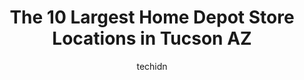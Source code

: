 ---
layout: ampstory
image: https://i0.wp.com/www.depkes.org/wp-content/uploads/2023/06/home-depot-0-in-tucson-az-1685966479.jpeg?resize=640,853
author: techidn
featured: false
description: Discover the impressive array of Home Depot options in Tucson AZ, where you can find 10 of the largest Home Depot establishments in the area. From renowned classics to hidden gems, Tucson AZ
title: The 10 Largest Home Depot Store Locations in Tucson AZ
cover:
   title: The 10 Largest Home Depot Store Locations in Tucson AZ
   subtitle: Rickpate
   background: https://www.depkes.org/wp-content/uploads/2023/06/home-depot-0-in-tucson-az-1685966479.jpeg

pages: 
 - layout: thirds
   top: <h1>#1 The Home Depot</h1>
   bottom: "<p>Bathroom from Hell!While visiting the Home Depot store #467 I had the urge to release the longest yard. To my surprise the bathroom was a total mess I have added some pic</p>"
   background: https://www.depkes.org/wp-content/uploads/2023/06/home-depot-1-in-tucson-az-1685966480.jpeg
   backgroundblur: true
 - layout: thirds
   top: <h1>#2 The Home Depot</h1>
   bottom: "<p>3689 E Broadway Blvd, Tucson, AZ 85716, United States</p>"
   background: https://www.depkes.org/wp-content/uploads/2023/06/home-depot-2-in-tucson-az-1685966481.jpeg
   cta:
      link: https://www.depkes.org/blog/the-10-largest-home-depot-store-locations-in-tucson-az/
      text: The 10 Largest Home Depot Store Locations in Tucson AZ
 - layout: thirds
   top: <h1>#3 The Home Depot</h1>
   bottom: "<p>3925 W Costco Dr, Tucson, AZ 85741, United States</p>"
   background: https://www.depkes.org/wp-content/uploads/2023/06/home-depot-3-in-tucson-az-1685966481.jpeg
   cta:
      link: https://www.depkes.org/blog/the-10-largest-home-depot-store-locations-in-tucson-az/
      text: The 10 Largest Home Depot Store Locations in Tucson AZ
 - layout: thirds
   top: <h1>#4 The Home Depot</h1>
   bottom: "<p>4302 N Oracle Rd, Tucson, AZ 85705, United States</p>"
   background: https://images.unsplash.com/photo-1534312527009-56c7016453e6?ixlib=rb-4.0.3&ixid=MnwxMjA3fDB8MHxwaG90by1wYWdlfHx8fGVufDB8fHx8&auto=format&fit=crop&w=640&h=853&q=80
   cta:
      link: https://www.depkes.org/blog/the-10-largest-home-depot-store-locations-in-tucson-az/
      text: The 10 Largest Home Depot Store Locations in Tucson AZ
 - layout: thirds
   top: <h1>#5 The Home Depot</h1>
   bottom: "<p>10855 N Oracle Rd, Oro Valley, AZ 85737, United States</p>"
   background: https://images.unsplash.com/photo-1620421680010-0766ff230392?ixlib=rb-4.0.3&ixid=MnwxMjA3fDB8MHxwaG90by1wYWdlfHx8fGVufDB8fHx8&auto=format&fit=crop&w=640&h=853&q=80
   cta:
      link: https://www.depkes.org/blog/the-10-largest-home-depot-store-locations-in-tucson-az/
      text: The 10 Largest Home Depot Store Locations in Tucson AZ
 - layout: thirds
   top: <h1>#6 Garden Center at The Home Depot</h1>
   bottom: "<p>7677 E Broadway Blvd, Tucson, AZ 85710, United States</p>"
   background: https://images.unsplash.com/photo-1599422314077-f4dfdaa4cd09?ixlib=rb-4.0.3&ixid=MnwxMjA3fDB8MHxwaG90by1wYWdlfHx8fGVufDB8fHx8&auto=format&fit=crop&w=640&h=853&q=80
   cta:
      link: https://www.depkes.org/blog/the-10-largest-home-depot-store-locations-in-tucson-az/
      text: The 10 Largest Home Depot Store Locations in Tucson AZ
 - layout: thirds
   top: <h1>#7 Mobile Home Depot</h1>
   bottom: "<p>523 W Grant Rd, Tucson, AZ 85705, United States</p>"
   background: https://images.unsplash.com/photo-1549241520-425e3dfc01cb?ixlib=rb-4.0.3&ixid=MnwxMjA3fDB8MHxwaG90by1wYWdlfHx8fGVufDB8fHx8&auto=format&fit=crop&w=640&h=853&q=80
   cta:
      link: https://www.depkes.org/blog/the-10-largest-home-depot-store-locations-in-tucson-az/
      text: The 10 Largest Home Depot Store Locations in Tucson AZ
 - layout: thirds
   middle: Continue reading...
   background: https://images.unsplash.com/photo-1541356665065-22676f35dd40?ixlib=rb-4.0.3&ixid=MnwxMjA3fDB8MHxwaG90by1wYWdlfHx8fGVufDB8fHx8&auto=format&fit=crop&w=640&h=853&q=80
   cta:
      link: https://www.depkes.org/blog/the-10-largest-home-depot-store-locations-in-tucson-az/
      text: The 10 Largest Home Depot Store Locations in Tucson AZ
      
---